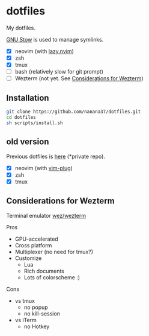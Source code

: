 # dotfiles

My dotfiles.

[GNU Stow](https://www.gnu.org/software/stow/manual/stow.html) is used to manage symlinks.

- [x] neovim (with [lazy.nvim](https://github.com/folke/lazy.nvim))
- [x] zsh
- [x] tmux
- [ ] bash (relatively slow for git prompt)
- [ ] Wezterm (not yet. See [Considerations for Wezterm](#considerations-for-wezterm))

## Installation

```bash
git clone https://github.com/nanana37/dotfiles.git
cd dotfiles
sh scripts/install.sh
```

## old version

Previous dotfiles is [here](https://github.com/nanana37/old-dotfiles) (*private repo).

- [x] neovim (with [vim-plug](https://github.com/junegunn/vim-plug))
- [x] zsh
- [x] tmux

## Considerations for Wezterm

Terminal emulator
[wez/wezterm](https://github.com/wez/wezterm)

Pros

- GPU-accelerated
- Cross platform
- Multiplexer (no need for tmux?)
- Customize
  - Lua
  - Rich documents
  - Lots of colorscheme :)

Cons

- vs tmux
  - no popup
  - no kill-session
- vs iTerm
  - no Hotkey
